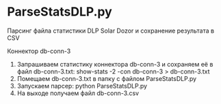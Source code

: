 # ParseStatsDLP.py
Парсинг файла статистики DLP Solar Dozor и сохранение результата в CSV

Коннектор db-conn-3

1. Запрашиваем статистику коннектора db-conn-3 и сохраняем её в файл db-conn-3.txt:
  show-stats -2 -con db-conn-3 > db-conn-3.txt
2. Помещаем db-conn-3.txt в папку с файлом ParseStatsDLP.py
3. Запускаем парсер:
  python ParseStatsDLP.py
4. На выходе получаем файл db-conn-3.csv
